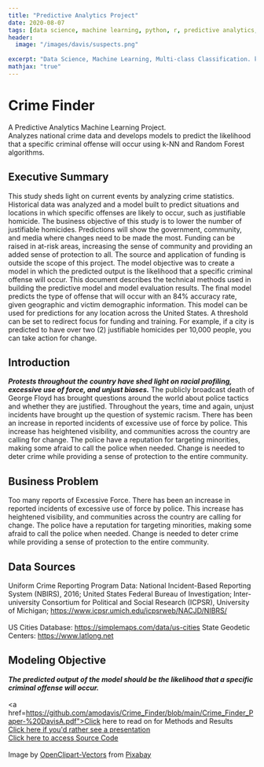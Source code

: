 ```yaml
---
title: "Predictive Analytics Project"
date: 2020-08-07
tags: [data science, machine learning, python, r, predictive analytics, classification, k-nn, random forest]
header:
  image: "/images/davis/suspects.png"
  
excerpt: "Data Science, Machine Learning, Multi-class Classification. k-NN, Random Forest, Python, R"
mathjax: "true"
---
```


# Crime Finder
A Predictive Analytics Machine Learning Project.
<br>
Analyzes national crime data and develops models to predict the likelihood that a specific criminal offense will occur using k-NN and Random Forest algorithms.

## Executive Summary
This study sheds light on current events by analyzing crime statistics.  Historical data was analyzed and a model built to predict situations and locations in which specific offenses are likely to occur, such as justifiable homicide.  The business objective of this study is to lower the number of justifiable homicides.  Predictions will show the government, community, and media where changes need to be made the most.  Funding can be raised in at-risk areas, increasing the sense of community and providing an added sense of protection to all.  The source and application of funding is outside the scope of this project.  The model objective was to create a model in which the predicted output is the likelihood that a specific criminal offense will occur.  This document describes the technical methods used in building the predictive model and model evaluation results.  The final model predicts the type of offense that will occur with an 84% accuracy rate, given geographic and victim demographic information.  This model can be used for predictions for any location across the United States.  A threshold can be set to redirect focus for funding and training.  For example, if a city is predicted to have over two (2) justifiable homicides per 10,000 people, you can take action for change.  

## Introduction
***Protests throughout the country have shed light on racial profiling, excessive use of force, and unjust biases.***  The publicly broadcast death of George Floyd has brought questions around the world about police tactics and whether they are justified.  Throughout the years, time and again, unjust incidents have brought up the question of systemic racism.  There has been an increase in reported incidents of excessive use of force by police.  This increase has heightened visibility, and communities across the country are calling for change.  The police have a reputation for targeting minorities, making some afraid to call the police when needed.  Change is needed to deter crime while providing a sense of protection to the entire community.

## Business Problem
Too many reports of Excessive Force.  There has been an increase in reported incidents of excessive use of force by police.  This increase has heightened visibility, and communities across the country are calling for change.  The police have a reputation for targeting minorities, making some afraid to call the police when needed.  Change is needed to deter crime while providing a sense of protection to the entire community.

## Data Sources
Uniform Crime Reporting Program Data: National Incident-Based Reporting System (NBIRS), 2016; United States Federal Bureau of Investigation; Inter-university Consortium for Political and Social Research (ICPSR), University of Michigan; https://www.icpsr.umich.edu/icpsrweb/NACJD/NIBRS/
<br>
<br>
US Cities Database: https://simplemaps.com/data/us-cities
State Geodetic Centers: https://www.latlong.net

## Modeling Objective
***The predicted output of the model should be the likelihood that a specific criminal offense will occur.***
<br>
<br>
<a href=https://github.com/amodavis/Crime_Finder/blob/main/Crime_Finder_Paper-%20DavisA.pdf">Click here to read on for Methods and Results</a>
<br>
<a href="https://youtu.be/IdDSqLgOYbU">Click here if you'd rather see a presentation</a>
<br>
<a href="https://github.com/amodavis/Crime_Finder">Click here to access Source Code</a>
<br>
<br>
Image by <a href="https://pixabay.com/users/openclipart-vectors-30363/?utm_source=link-attribution&amp;utm_medium=referral&amp;utm_campaign=image&amp;utm_content=1294323">OpenClipart-Vectors</a> from <a href="https://pixabay.com/?utm_source=link-attribution&amp;utm_medium=referral&amp;utm_campaign=image&amp;utm_content=1294323">Pixabay</a>
